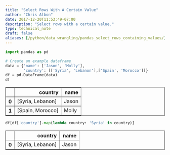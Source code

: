 ```yaml
---
title: "Select Rows With A Certain Value"
author: "Chris Albon"
date: 2017-12-20T11:53:49-07:00
description: "Select rows with a certain value."
type: technical_note
draft: false
aliases: [/python/data_wrangling/pandas_select_rows_containing_values/]
---
```


```python
import pandas as pd
```


```python
# Create an example dataframe
data = {'name': ['Jason', 'Molly'], 
        'country': [['Syria', 'Lebanon'],['Spain', 'Morocco']]}
df = pd.DataFrame(data)
df
```




<div>
<table border="1" class="dataframe">
  <thead>
    <tr style="text-align: right;">
      <th></th>
      <th>country</th>
      <th>name</th>
    </tr>
  </thead>
  <tbody>
    <tr>
      <th>0</th>
      <td>[Syria, Lebanon]</td>
      <td>Jason</td>
    </tr>
    <tr>
      <th>1</th>
      <td>[Spain, Morocco]</td>
      <td>Molly</td>
    </tr>
  </tbody>
</table>
</div>




```python
df[df['country'].map(lambda country: 'Syria' in country)]
```




<div>
<table border="1" class="dataframe">
  <thead>
    <tr style="text-align: right;">
      <th></th>
      <th>country</th>
      <th>name</th>
    </tr>
  </thead>
  <tbody>
    <tr>
      <th>0</th>
      <td>[Syria, Lebanon]</td>
      <td>Jason</td>
    </tr>
  </tbody>
</table>
</div>


